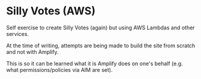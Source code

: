 # Silly Votes (AWS)

Self exercise to create Silly Votes (again) but using AWS Lambdas and other services.

At the time of writing, attempts are being made to build the site from scratch and not with Amplify.

This is so it can be learned what it is Amplify does on one's behalf (e.g. what permissions/policies via AIM are set).
